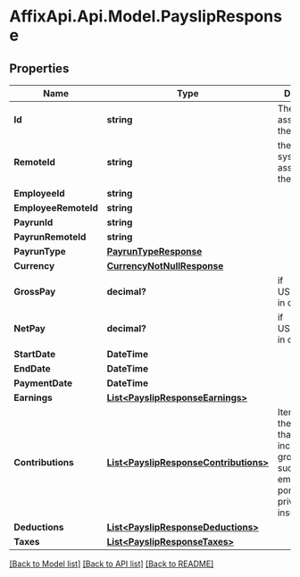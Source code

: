 # AffixApi.Api.Model.PayslipResponse

## Properties

Name | Type | Description | Notes
------------ | ------------- | ------------- | -------------
**Id** | **string** | The Affix-assigned id of the payslip | 
**RemoteId** | **string** | the remote system-assigned id of the payrun | 
**EmployeeId** | **string** |  | 
**EmployeeRemoteId** | **string** |  | 
**PayrunId** | **string** |  | 
**PayrunRemoteId** | **string** |  | 
**PayrunType** | [**PayrunTypeResponse**](PayrunTypeResponse.md) |  | 
**Currency** | [**CurrencyNotNullResponse**](CurrencyNotNullResponse.md) |  | 
**GrossPay** | **decimal?** | if USD/EUR/GBP, in cent | 
**NetPay** | **decimal?** | if USD/EUR/GBP, in cent | 
**StartDate** | **DateTime** |  | 
**EndDate** | **DateTime** |  | 
**PaymentDate** | **DateTime** |  | 
**Earnings** | [**List&lt;PayslipResponseEarnings&gt;**](PayslipResponseEarnings.md) |  | 
**Contributions** | [**List&lt;PayslipResponseContributions&gt;**](PayslipResponseContributions.md) | Items paid by the employer that are not included in gross pay, such as employer-paid portion of private health insurance  | 
**Deductions** | [**List&lt;PayslipResponseDeductions&gt;**](PayslipResponseDeductions.md) |  | 
**Taxes** | [**List&lt;PayslipResponseTaxes&gt;**](PayslipResponseTaxes.md) |  | 

[[Back to Model list]](../README.md#documentation-for-models) [[Back to API list]](../README.md#documentation-for-api-endpoints) [[Back to README]](../README.md)

